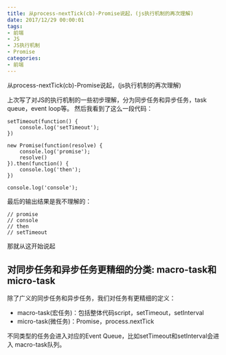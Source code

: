 ```yaml
---
title: 从process-nextTick(cb)-Promise说起，(js执行机制的再次理解)
date: 2017/12/29 00:00:01
tags: 
- 前端
- JS
- JS执行机制
- Promise
categories: 
- 前端
---
```

从process-nextTick(cb)-Promise说起，(js执行机制的再次理解)
<!--more-->

上次写了对JS的执行机制的一些初步理解，分为同步任务和异步任务，task queue，event loop等。
然后我看到了这么一段代码：
```
setTimeout(function() {
    console.log('setTimeout');
})

new Promise(function(resolve) {
    console.log('promise');
    resolve()
}).then(function() {
    console.log('then');
})

console.log('console');
```
最后的输出结果是我不理解的：
```
// promise
// console
// then
// setTimeout
```
那就从这开始说起
##  对同步任务和异步任务更精细的分类: macro-task和micro-task

除了广义的同步任务和异步任务，我们对任务有更精细的定义：

- macro-task(宏任务)：包括整体代码script，setTimeout，setInterval
- micro-task(微任务)：Promise，process.nextTick

不同类型的任务会进入对应的Event Queue，比如setTimeout和setInterval会进入 macro-task队列。
